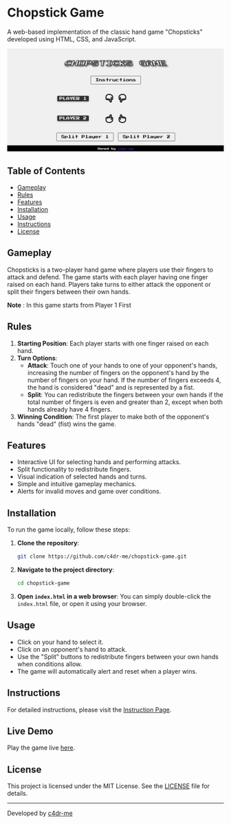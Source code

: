 # Chopstick Game

A web-based implementation of the classic hand game "Chopsticks" developed using HTML, CSS, and JavaScript.

![Chopstick Game Screenshot](./images/chopstick-game.png)

## Table of Contents

- [Gameplay](#gameplay)
- [Rules](#rules)
- [Features](#features)
- [Installation](#installation)
- [Usage](#usage)
- [Instructions](#instructions)
- [License](#license)

## Gameplay

Chopsticks is a two-player hand game where players use their fingers to attack and defend. The game starts with each player having one finger raised on each hand. Players take turns to either attack the opponent or split their fingers between their own hands.

**Note** : In this game starts from Player 1 First

## Rules

1. **Starting Position**: Each player starts with one finger raised on each hand.
2. **Turn Options**:
   - **Attack**: Touch one of your hands to one of your opponent's hands, increasing the number of fingers on the opponent's hand by the number of fingers on your hand. If the number of fingers exceeds 4, the hand is considered "dead" and is represented by a fist.
   - **Split**: You can redistribute the fingers between your own hands if the total number of fingers is even and greater than 2, except when both hands already have 4 fingers.
3. **Winning Condition**: The first player to make both of the opponent's hands "dead" (fist) wins the game.

## Features

- Interactive UI for selecting hands and performing attacks.
- Split functionality to redistribute fingers.
- Visual indication of selected hands and turns.
- Simple and intuitive gameplay mechanics.
- Alerts for invalid moves and game over conditions.

## Installation

To run the game locally, follow these steps:

1. **Clone the repository**:

   ```bash
   git clone https://github.com/c4dr-me/chopstick-game.git
   ```

2. **Navigate to the project directory**:

   ```bash
   cd chopstick-game
   ```

3. **Open `index.html` in a web browser**:
   You can simply double-click the `index.html` file, or open it using your browser.

## Usage

- Click on your hand to select it.
- Click on an opponent's hand to attack.
- Use the "Split" buttons to redistribute fingers between your own hands when conditions allow.
- The game will automatically alert and reset when a player wins.

## Instructions

For detailed instructions, please visit the [Instruction Page](https://c4dr-me.github.io/chopstick/instructions.html).

## Live Demo
Play the game live [here](https://c4dr-me.github.io/chopstick/).

## License

This project is licensed under the MIT License. See the [LICENSE](LICENSE) file for details.

---

Developed by [c4dr-me](https://github.com/c4dr-me)
